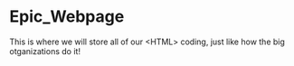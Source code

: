 # Epic_Webpage
This is where we will store all of our &lt;HTML> coding, just like how the big otganizations do it!
